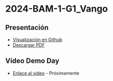 # 2024-BAM-1-G1_Vango

## Presentación

- [Visualización en Github](https://github.com/CampusDual/2024-BAM-1-G1_Vango/blob/develop/presentacionvango.pdf)
- [Descargar PDF](https://raw.github.com/CampusDual/2024-BAM-1-G1_Vango/develop/presentacionvango.pdf)

## Vídeo Demo Day

- [Enlace al vídeo]() - Próximamente
